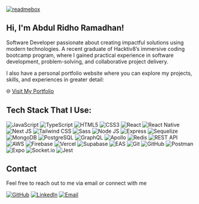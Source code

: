 [![readmebox](https://github.com/user-attachments/assets/3e2a0ffb-9d93-461c-87f8-326628ab4e0e)](https://readmebox.vercel.app/)

## Hi, I'm Abdul Ridho Ramadhan!

Software Developer passionate about creating impactful solutions using modern technologies. A recent graduate of Hacktiv8’s immersive coding bootcamp program, where I gained practical experience in software development, problem-solving, and collaborative project delivery.

I also have a personal portfolio website where you can explore my projects, skills, and experiences in greater detail:

🌐 [Visit My Portfolio](https://ridho-portofolio.vercel.app/)

## Tech Stack That I Use:

![JavaScript](https://img.shields.io/badge/-JavaScript-F7DF1E?logo=javascript&logoColor=black&style=flat) ![TypeScript](https://img.shields.io/badge/-TypeScript-3178C6?logo=typescript&logoColor=white&style=flat) ![HTML5](https://img.shields.io/badge/-HTML5-E34F26?logo=html5&logoColor=white&style=flat) ![CSS3](https://img.shields.io/badge/-CSS3-1572B6?logo=css3&logoColor=white&style=flat) ![React](https://img.shields.io/badge/-React-61DAFB?logo=react&logoColor=black&style=flat) ![React Native](https://img.shields.io/badge/-React_Native-61DAFB?logo=react&logoColor=black&style=flat) ![Next JS](https://img.shields.io/badge/-Next_JS-000000?logo=next.js&logoColor=white&style=flat) ![Tailwind CSS](https://img.shields.io/badge/-Tailwind_CSS-38B2AC?logo=tailwind-css&logoColor=white&style=flat) ![Sass](https://img.shields.io/badge/-Sass-CC6699?logo=sass&logoColor=white&style=flat) ![Node JS](https://img.shields.io/badge/-Node_JS-339933?logo=node.js&logoColor=white&style=flat) ![Express](https://img.shields.io/badge/-Express-000000?logo=express&logoColor=white&style=flat) ![Sequelize](https://img.shields.io/badge/-Sequelize-52B0E7?logo=sequelize&logoColor=white&style=flat) ![MongoDB](https://img.shields.io/badge/-MongoDB-47A248?logo=mongodb&logoColor=white&style=flat) ![PostgreSQL](https://img.shields.io/badge/-PostgreSQL-336791?logo=postgresql&logoColor=white&style=flat) ![GraphQL](https://img.shields.io/badge/-GraphQL-E10098?logo=graphql&logoColor=white&style=flat) ![Apollo](https://img.shields.io/badge/-Apollo-311C87?logo=apollo-graphql&logoColor=white&style=flat) ![Redis](https://img.shields.io/badge/-Redis-DC382D?logo=redis&logoColor=white&style=flat) ![REST API](https://img.shields.io/badge/-REST_API-005571?logo=rest&logoColor=white&style=flat) ![AWS](https://img.shields.io/badge/-AWS-232F3E?logo=amazon-aws&logoColor=white&style=flat) ![Firebase](https://img.shields.io/badge/-Firebase-FFCA28?logo=firebase&logoColor=white&style=flat) ![Vercel](https://img.shields.io/badge/-Vercel-000000?logo=vercel&logoColor=white&style=flat) ![Supabase](https://img.shields.io/badge/-Supabase-3ECF8E?logo=supabase&logoColor=white&style=flat) ![EAS](https://img.shields.io/badge/-EAS-000000?logo=expo&logoColor=white&style=flat) ![Git](https://img.shields.io/badge/-Git-F05032?logo=git&logoColor=white&style=flat) ![GitHub](https://img.shields.io/badge/-GitHub-181717?logo=github&logoColor=white&style=flat) ![Postman](https://img.shields.io/badge/-Postman-FF6C37?logo=postman&logoColor=white&style=flat) ![Expo](https://img.shields.io/badge/-Expo-000020?logo=expo&logoColor=white&style=flat) ![Socket.io](https://img.shields.io/badge/-Socket.io-010101?logo=socket.io&logoColor=white&style=flat) ![Jest](https://img.shields.io/badge/-Jest-C21325?logo=jest&logoColor=white&style=flat)

## Contact

Feel free to reach out to me via email or connect with me

[![GitHub](https://img.shields.io/badge/-GitHub-181717?logo=github&logoColor=white&style=flat)](https://github.com/AbdulRidhoRamadhan)
[![LinkedIn](https://img.shields.io/badge/AbdulRidhoRamadhan-informational?logo=linkedin)](https://www.linkedin.com/in/abdul-ridho-ramadhan-90516623b/)
[![Email](https://img.shields.io/badge/abdulridhoramadhan.it%40gmail.com-EA4335?logo=gmail&logoColor=white&style=flat)](mailto:abdulridhoramadhan.it@gmail.com)
